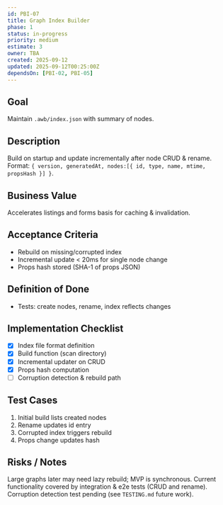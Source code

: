 ```yaml
---
id: PBI-07
title: Graph Index Builder
phase: 1
status: in-progress
priority: medium
estimate: 3
owner: TBA
created: 2025-09-12
updated: 2025-09-12T00:25:00Z
dependsOn: [PBI-02, PBI-05]
---
```


## Goal
Maintain `.awb/index.json` with summary of nodes.

## Description
Build on startup and update incrementally after node CRUD & rename. Format: `{ version, generatedAt, nodes:[{ id, type, name, mtime, propsHash }] }`.

## Business Value
Accelerates listings and forms basis for caching & invalidation.

## Acceptance Criteria
- Rebuild on missing/corrupted index
- Incremental update < 20ms for single node change
- Props hash stored (SHA-1 of props JSON)

## Definition of Done
- Tests: create nodes, rename, index reflects changes

## Implementation Checklist
- [x] Index file format definition
- [x] Build function (scan directory)
- [x] Incremental updater on CRUD
- [x] Props hash computation
- [ ] Corruption detection & rebuild path

## Test Cases
1. Initial build lists created nodes
2. Rename updates id entry
3. Corrupted index triggers rebuild
4. Props change updates hash

## Risks / Notes
Large graphs later may need lazy rebuild; MVP is synchronous. Current functionality covered by integration & e2e tests (CRUD and rename). Corruption detection test pending (see `TESTING.md` future work).
